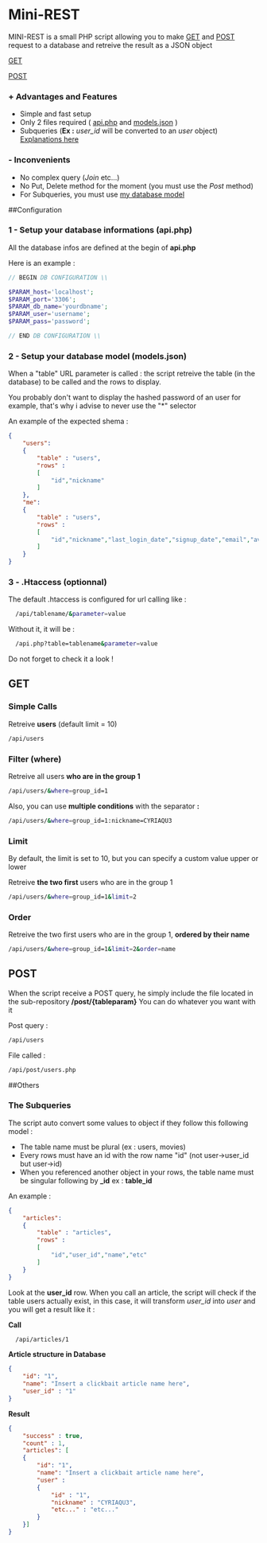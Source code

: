 # Mini-REST

MINI-REST is a small PHP script allowing you to make [GET](https://github.com/CYRIAQU3/Mini-REST/blob/master/README.md#get) and [POST](https://github.com/CYRIAQU3/Mini-REST/blob/master/README.md#post) request to a database and retreive the result as a JSON object

[GET](https://github.com/CYRIAQU3/Mini-REST/blob/master/README.md#get)

[POST](https://github.com/CYRIAQU3/Mini-REST/blob/master/README.md#post)

### + Advantages and Features

- Simple and fast setup
- Only 2 files required ( [api.php](https://github.com/CYRIAQU3/Mini-REST/blob/master/README.md#1---setup-your-database-informations-apiphp) and [models.json](https://github.com/CYRIAQU3/Mini-REST/blob/master/README.md#2---setup-your-database-model-modelsjson) )
- Subqueries (**Ex :** *user_id* will be converted to an *user* object) [Explanations here](https://github.com/CYRIAQU3/Mini-REST/blob/master/README.md#the-subqueries)

### - Inconvenients
- No complex query (*Join* etc...)
- No Put, Delete method for the moment (you must use the *Post* method)
- For Subqueries, you must use [my database model](https://github.com/CYRIAQU3/Mini-REST/blob/master/README.md#the-subqueries)

##Configuration

### 1 - Setup your database informations (api.php)

All the database infos are defined at the begin of **api.php**

Here is an example :

```php
// BEGIN DB CONFIGURATION \\

$PARAM_host='localhost';
$PARAM_port='3306';
$PARAM_db_name='yourdbname';
$PARAM_user='username';
$PARAM_pass='password';

// END DB CONFIGURATION \\
```

### 2 - Setup your database model (models.json)
When a "table" URL parameter is called : the script retreive the table (in the database) to be called and the rows to display.

You probably don't want to display the hashed password of an user for example, that's why i advise to never use the "*" selector


An example of the expected shema :

```json
{
	"users":
	{
		"table" : "users",
		"rows" :
		[
			"id","nickname"
		]
	},
	"me":
	{
		"table" : "users",
		"rows" :
		[
			"id","nickname","last_login_date","signup_date","email","avatar_url","banner_url"
		]
	}
}
```

### 3 - .Htaccess (optionnal)

The default .htaccess is configured for url calling like :
```sh
  /api/tablename/&parameter=value
```

Without it, it will be :
```sh
  /api.php?table=tablename&parameter=value
```
Do not forget to check it a look !

## GET

### Simple Calls
  Retreive **users** (default limit = 10)
  ```sh
  /api/users
  ```
  
### Filter (where)
  Retreive all users **who are in the group 1**
  ```sh
  /api/users/&where=group_id=1
  ```
  
  Also, you can use **multiple conditions** with the separator **:**
  ```sh
  /api/users/&where=group_id=1:nickname=CYRIAQU3
  ```
  
### Limit

  By default, the limit is set to 10, but you can specify a custom value upper or lower
  
  Retreive **the two first** users who are in the group 1
  ```sh
  /api/users/&where=group_id=1&limit=2
  ```
### Order
 
  Retreive the two first users who are in the group 1, **ordered by their name**
  ```sh
  /api/users/&where=group_id=1&limit=2&order=name
  ```

## POST
When the script receive a POST query, he simply include the file located in the sub-repository **/post/{tableparam}**
You can do whatever you want with it

Post query :
```sh
/api/users
```
File called :
```sh
/api/post/users.php
```

##Others
### The Subqueries

The script auto convert some values to object if they follow this following model :

- The table name must be plural (ex : users, movies)
- Every rows must have an id with the row name "id" (not user->user_id but user->id)
- When you referenced another object in your rows, the table name must be singular following by **_id**  ex : **table_id**

An example :
```json
{
	"articles":
	{
		"table" : "articles",
		"rows" :
		[
			"id","user_id","name","etc"
		]
	}
}
```
Look at the **user_id** row.
When you call an article, the script will check if the table users actually exist, in this case, it will transform *user_id* into *user* and you will get a result like it :

**Call**
```sh
  /api/articles/1
```
**Article structure in Database**
```json
{
	"id": "1",
	"name": "Insert a clickbait article name here",
	"user_id" : "1"
}
```

**Result**
```json
{
	"success" : true,
	"count" : 1,
	"articles": [
	{
		"id": "1",
		"name": "Insert a clickbait article name here",
		"user" : 
		{
			"id" : "1",
			"nickname" : "CYRIAQU3",
			"etc..." : "etc..."
		}
	}]
}
```
